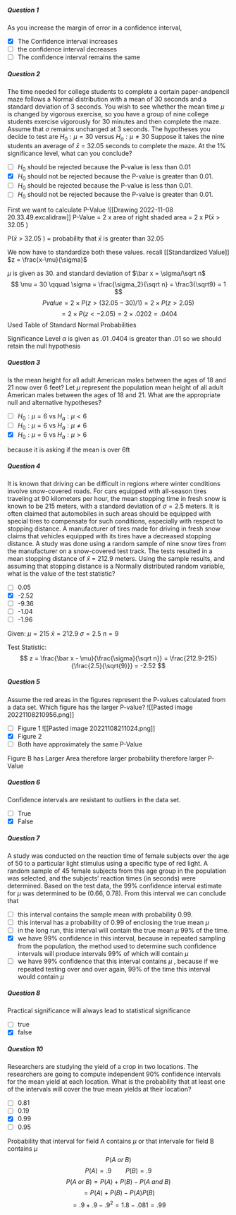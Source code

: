 ##### Question 1
As you increase the margin of error in a confidence interval,
- [x] The Confidence interval increases
- [ ] the confidence interval decreases
- [ ] The confidence interval remains the same

##### Question 2
The time needed for college students to complete a certain paper-andpencil maze follows a Normal distribution with a mean of 30 seconds and a standard deviation of 3 seconds. You wish to see whether the mean time $\mu$ is changed by vigorous exercise, so you have a group of nine college students exercise vigorously for 30 minutes and then complete the maze. Assume that $\sigma$ remains unchanged at 3 seconds. The hypotheses you decide to test are $H_0:\mu = 30$ versus $H_a:\mu\neq 30$ Suppose it takes the nine students an average of $\bar x$ = 32.05 seconds to complete the maze. At the 1% significance level, what can you conclude?
- [ ] $H_0$ should be rejected because the P-value is less than 0.01
- [x] $H_0$ should not be rejected because the P-value is greater than 0.01.
- [ ] $H_0$ should be rejected because the P-value is less than 0.01.
- [ ] $H_0$ should not be rejected because the P-value is greater than 0.01.

First we want to calculate P-Value
![[Drawing 2022-11-08 20.33.49.excalidraw]]
P-Value = 2 x area of right shaded area = 2 x P($\bar x$ > 32.05 )

P($\bar x$ > 32.05 ) = probability that $\bar x$ is greater than 32.05

We now have to standardize both these values. recall [[Standardized Value]] $z = \frac{x-\mu}{\sigma}$

$\mu$ is given as 30. and standard deviation of $\bar x = \sigma/\sqrt n$ 
$$ \mu = 30 \qquad \sigma = \frac{\sigma_2}{\sqrt n} = \frac3{\sqrt9} = 1 $$
$$ Pvalue = 2\times P(z > (32.05-30)/1) = 2\times P(z > 2.05) $$
$$ = 2\times P(z < -2.05) = 2\times .0202 = .0404 $$
Used Table of Standard Normal Probabilities

Significance Level $\alpha$ is given as .01
.0404 is greater than .01 so we should retain the null hypothesis

##### Question 3
Is the mean height for all adult American males between the ages of 18 and 21 now over 6 feet? Let $\mu$ represent the population mean height of all adult American males between the ages of 18 and 21. What are the appropriate null and alternative hypotheses?
- [ ] $H_0:\mu = 6$ vs $H_a:\mu < 6$
- [ ] $H_0:\mu = 6$ vs $H_a:\mu \neq 6$
- [x] $H_0:\mu = 6$ vs $H_a:\mu > 6$

because it is asking if the mean is over 6ft

##### Question 4
It is known that driving can be difficult in regions where winter conditions involve snow-covered roads. For cars equipped with all-season tires traveling at 90 kilometers per hour, the mean stopping time in fresh snow is known to be 215 meters, with a standard deviation of $\sigma = 2.5$ meters. It is often claimed that automobiles in such areas should be equipped with special tires to compensate for such conditions, especially with respect to stopping distance. A manufacturer of tires made for driving in fresh snow claims that vehicles equipped with its tires have a decreased stopping distance. A study was done using a random sample of nine snow tires from the manufacturer on a snow-covered test track. The tests resulted in a mean stopping distance of $\bar x$ = 212.9 meters. Using the sample results, and assuming that stopping distance is a Normally distributed random variable, what is the value of the test statistic?
- [ ] 0.05
- [x] -2.52
- [ ] -9.36
- [ ] -1.04
- [ ] -1.96

Given:
$\mu = 215$
$\bar x = 212.9$
$\sigma = 2.5$
$n = 9$

Test Statistic:
$$ z = \frac{\bar x - \mu}{\frac{\sigma}{\sqrt n}} = \frac{212.9-215}{\frac{2.5}{\sqrt{9}}} = -2.52 $$
##### Question 5
Assume the red areas in the figures represent the P-values calculated from a data set. Which figure has the larger P-value?
![[Pasted image 20221108210956.png]]
- [ ] Figure 1
![[Pasted image 20221108211024.png]]
- [x] Figure 2
- [ ] Both have approximately the same P-Value

Figure B has Larger Area therefore larger probability therefore larger P-Value

##### Question 6
Confidence intervals are resistant to outliers in the data set.
- [ ] True
- [x] False

##### Question 7
A study was conducted on the reaction time of female subjects over the age of 50 to a particular light stimulus using a specific type of red light. A random sample of 45 female subjects from this age group in the population was selected, and the subjects’ reaction times (in seconds) were determined. Based on the test data, the 99% confidence interval estimate for $\mu$ was determined to be (0.66, 0.78). From this interval we can conclude that
- [ ] this interval contains the sample mean with probability 0.99.
- [ ] this interval has a probability of 0.99 of enclosing the true mean $\mu$
- [ ] in the long run, this interval will contain the true mean $\mu$ 99% of the time.
- [x] we have 99% confidence in this interval, because in repeated sampling from the population, the method used to determine such confidence intervals will produce intervals 99% of which will contain $\mu$
- [ ] we have 99% confidence that this interval contains $\mu$ , because if we repeated testing over and over again, 99% of the time this interval would contain $\mu$

##### Question 8
Practical significance will always lead to statistical significance
- [ ] true
- [x] false

##### Question 10
Researchers are studying the yield of a crop in two locations. The researchers are going to compute independent 90% confidence intervals for the mean yield at each location. What is the probability that at least one of the intervals will cover the true mean yields at their location?
- [ ] 0.81
- [ ] 0.19
- [x] 0.99
- [ ] 0.95

Probability that interval for field A contains $\mu$ or that intervale for field B contains $\mu$
$$ P(A\; or\; B) $$
$$ P(A) = .9\qquad P(B) = .9 $$
$$ P(A\; or\; B) = P(A) + P(B) - P(A\; and \; B) $$
$$ = P(A) + P(B) - P(A)P(B) $$
$$ = .9 + .9 - .9^2 = 1.8 - .081 = .99 $$
